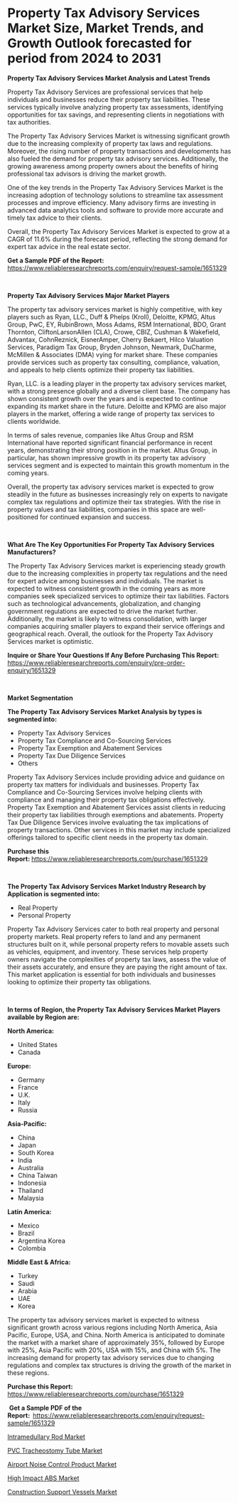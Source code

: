 <p><h1>Property Tax Advisory Services Market Size, Market Trends, and Growth Outlook forecasted for period from 2024 to 2031</h1></p><p><strong>Property Tax Advisory Services Market Analysis and Latest Trends</strong></p>
<p><p>Property Tax Advisory Services are professional services that help individuals and businesses reduce their property tax liabilities. These services typically involve analyzing property tax assessments, identifying opportunities for tax savings, and representing clients in negotiations with tax authorities.</p><p>The Property Tax Advisory Services Market is witnessing significant growth due to the increasing complexity of property tax laws and regulations. Moreover, the rising number of property transactions and developments has also fueled the demand for property tax advisory services. Additionally, the growing awareness among property owners about the benefits of hiring professional tax advisors is driving the market growth.</p><p>One of the key trends in the Property Tax Advisory Services Market is the increasing adoption of technology solutions to streamline tax assessment processes and improve efficiency. Many advisory firms are investing in advanced data analytics tools and software to provide more accurate and timely tax advice to their clients.</p><p>Overall, the Property Tax Advisory Services Market is expected to grow at a CAGR of 11.6% during the forecast period, reflecting the strong demand for expert tax advice in the real estate sector.</p></p>
<p><strong>Get a Sample PDF of the Report:&nbsp;</strong> <a href="https://www.reliableresearchreports.com/enquiry/request-sample/1651329">https://www.reliableresearchreports.com/enquiry/request-sample/1651329</a></p>
<p>&nbsp;</p>
<p><strong>Property Tax Advisory Services Major Market Players</strong></p>
<p><p>The property tax advisory services market is highly competitive, with key players such as Ryan, LLC., Duff & Phelps (Kroll), Deloitte, KPMG, Altus Group, PwC, EY, RubinBrown, Moss Adams, RSM International, BDO, Grant Thornton, CliftonLarsonAllen (CLA), Crowe, CBIZ, Cushman & Wakefield, Advantax, CohnReznick, EisnerAmper, Cherry Bekaert, Hilco Valuation Services, Paradigm Tax Group, Bryden Johnson, Newmark, DuCharme, McMillen & Associates (DMA) vying for market share. These companies provide services such as property tax consulting, compliance, valuation, and appeals to help clients optimize their property tax liabilities.</p><p>Ryan, LLC. is a leading player in the property tax advisory services market, with a strong presence globally and a diverse client base. The company has shown consistent growth over the years and is expected to continue expanding its market share in the future. Deloitte and KPMG are also major players in the market, offering a wide range of property tax services to clients worldwide.</p><p>In terms of sales revenue, companies like Altus Group and RSM International have reported significant financial performance in recent years, demonstrating their strong position in the market. Altus Group, in particular, has shown impressive growth in its property tax advisory services segment and is expected to maintain this growth momentum in the coming years.</p><p>Overall, the property tax advisory services market is expected to grow steadily in the future as businesses increasingly rely on experts to navigate complex tax regulations and optimize their tax strategies. With the rise in property values and tax liabilities, companies in this space are well-positioned for continued expansion and success.</p></p>
<p>&nbsp;</p>
<p><strong>What Are The Key Opportunities For Property Tax Advisory Services Manufacturers?</strong></p>
<p><p>The Property Tax Advisory Services market is experiencing steady growth due to the increasing complexities in property tax regulations and the need for expert advice among businesses and individuals. The market is expected to witness consistent growth in the coming years as more companies seek specialized services to optimize their tax liabilities. Factors such as technological advancements, globalization, and changing government regulations are expected to drive the market further. Additionally, the market is likely to witness consolidation, with larger companies acquiring smaller players to expand their service offerings and geographical reach. Overall, the outlook for the Property Tax Advisory Services market is optimistic.</p></p>
<p><strong>Inquire or Share Your Questions If Any Before Purchasing This Report:</strong> <a href="https://www.reliableresearchreports.com/enquiry/pre-order-enquiry/1651329">https://www.reliableresearchreports.com/enquiry/pre-order-enquiry/1651329</a></p>
<p>&nbsp;</p>
<p><strong>Market Segmentation</strong></p>
<p><strong>The Property Tax Advisory Services Market Analysis by types is segmented into:</strong></p>
<p><ul><li>Property Tax Advisory Services</li><li>Property Tax Compliance and Co-Sourcing Services</li><li>Property Tax Exemption and Abatement Services</li><li>Property Tax Due Diligence Services</li><li>Others</li></ul></p>
<p><p>Property Tax Advisory Services include providing advice and guidance on property tax matters for individuals and businesses. Property Tax Compliance and Co-Sourcing Services involve helping clients with compliance and managing their property tax obligations effectively. Property Tax Exemption and Abatement Services assist clients in reducing their property tax liabilities through exemptions and abatements. Property Tax Due Diligence Services involve evaluating the tax implications of property transactions. Other services in this market may include specialized offerings tailored to specific client needs in the property tax domain.</p></p>
<p><strong>Purchase this Report:&nbsp;</strong><a href="https://www.reliableresearchreports.com/purchase/1651329">https://www.reliableresearchreports.com/purchase/1651329</a></p>
<p>&nbsp;</p>
<p><strong>The Property Tax Advisory Services Market Industry Research by Application is segmented into:</strong></p>
<p><ul><li>Real Property</li><li>Personal Property</li></ul></p>
<p><p>Property Tax Advisory Services cater to both real property and personal property markets. Real property refers to land and any permanent structures built on it, while personal property refers to movable assets such as vehicles, equipment, and inventory. These services help property owners navigate the complexities of property tax laws, assess the value of their assets accurately, and ensure they are paying the right amount of tax. This market application is essential for both individuals and businesses looking to optimize their property tax obligations.</p></p>
<p>&nbsp;</p>
<p><strong>In terms of Region, the Property Tax Advisory Services Market Players available by Region are:</strong></p>
<p>
    <p> <strong> North America: </strong>
        <ul>
            <li>United States</li>
            <li>Canada</li>
        </ul>
        </p> 
    <p> <strong> Europe: </strong>
        <ul>
            <li>Germany</li>
            <li>France</li>
            <li>U.K.</li>
            <li>Italy</li>
            <li>Russia</li>
        </ul>
        </p> 
    <p> <strong> Asia-Pacific: </strong>
        <ul>
            <li>China</li>
            <li>Japan</li>
            <li>South Korea</li>
            <li>India</li>
            <li>Australia</li>
            <li>China Taiwan</li>
            <li>Indonesia</li>
            <li>Thailand</li>
            <li>Malaysia</li>
        </ul>
        </p> 
    <p> <strong> Latin America: </strong>
        <ul>
            <li>Mexico</li>
            <li>Brazil</li>
            <li>Argentina Korea</li>
            <li>Colombia</li>
        </ul>
        </p> 
    <p> <strong> Middle East & Africa: </strong>
        <ul>
            <li>Turkey</li>
            <li>Saudi</li>
            <li>Arabia</li>
            <li>UAE</li>
            <li>Korea</li>
        </ul>
    </p>
    </p>
<p><p>The property tax advisory services market is expected to witness significant growth across various regions including North America, Asia Pacific, Europe, USA, and China. North America is anticipated to dominate the market with a market share of approximately 35%, followed by Europe with 25%, Asia Pacific with 20%, USA with 15%, and China with 5%. The increasing demand for property tax advisory services due to changing regulations and complex tax structures is driving the growth of the market in these regions.</p></p>
<p><strong>Purchase this Report: </strong><a href="https://www.reliableresearchreports.com/purchase/1651329">https://www.reliableresearchreports.com/purchase/1651329</a></p>
<p>&nbsp;<strong>Get a Sample PDF of the Report:&nbsp;&nbsp;</strong><a href="https://www.reliableresearchreports.com/enquiry/request-sample/1651329">https://www.reliableresearchreports.com/enquiry/request-sample/1651329</a></p>
<p><strong></strong></p>
<p><p><a href="https://medium.com/@pierstaylor668/intramedullary-rod-nbsp-market-focuses-on-market-share-size-and-projected-forecast-till-2031-aab45be59a83">Intramedullary Rod Market</a></p><p><a href="https://medium.com/@pierstaylor668/pvc-tracheostomy-tube-market-furnishes-information-on-market-share-market-trends-and-market-8275b1c4b0dd">PVC Tracheostomy Tube Market</a></p><p><a href="https://github.com/Paul14Anderson63/Market-Research-Report-List-2/blob/main/airport-noise-control-product-market.md">Airport Noise Control Product Market</a></p><p><a href="https://issuu.com/reportprime-2/docs/high-impact-abs-market-size-2030.pptx">High Impact ABS Market</a></p><p><a href="https://issuu.com/reportprime-2/docs/construction-support-vessels-market-size-2030.pptx">Construction Support Vessels Market</a></p></p>